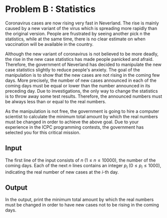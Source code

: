 # Problem B : Statistics

Coronavirus cases are now rising very fast in Neverland. The rise is mainly caused by a new variant of the virus which is spreading more rapidly than the original version. People are frustrated by seeing another pick n the statistics, while at the same time, there is no clear estimate on when vaccination will be available in the country.

Although the new variant of coronavirus is not believed to be more deadly, the rise in the new case statistics has made people panicked and afraid. Therefore, the government of Neverland has decided to manipulate the new case statistics slightly to reduce people's anxiety. The goal of the manipulation is to show that the new cases are not rising in the coming few days. More precisely, the number of new cases announced in each of the coming days must be equal or lower than the number announced in its preceding day. Due to investigations, the only way to change the statistics is to throw away some test results. Therefore, the announced numbers must be always less than or equal to the real numbers.

As the manipulation is not free, the government is going to hire a computer scientist to calculate the minimum total amount by which the real numbers must be changed in order to achieve the above goal. Due to your experience in the ICPC programming contests, the government has selected you for this critical mission.

## Input

The first line of the input consists of $n$ ($1 \le n \le 10000$), the number of the coming days. Each of the next $n$ lines contains an integer $p_i$ ($0 \le p_i \le 1000$), indicating the real number of new cases at the $i$-th day.

## Output

In the output, print the minimum total amount by which the real numbers must be changed in order to have new cases not to be rising in the coming days.
